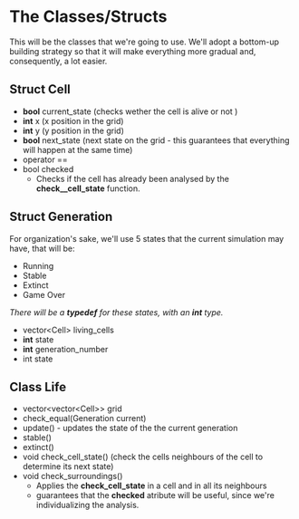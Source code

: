 
# The Classes/Structs

This will be the classes that we're going to use. We'll adopt a bottom-up building strategy so that it will make everything more gradual and, consequently, a lot easier.

## Struct Cell 

* **bool** current_state (checks wether the cell is alive or not )
* **int** x  (x position in the grid)
* **int** y (y position in the grid)
* **bool** next_state (next state on the grid - this guarantees that everything will happen at the same time)
* operator == 
* bool checked 
	* Checks if the cell has already been analysed by the **check__cell_state** function.

## Struct Generation 

For organization's sake, we'll use 5 states that the current simulation may have, that will be:
* Running         
* Stable 
* Extinct 
* Game Over 

*There will be a **typedef** for these states, with an **int** type.*

* vector\<Cell> living_cells
* **int** state 
* **int** generation_number
* int state


## Class Life

* vector\<vector\<Cell>> grid
* check_equal(Generation current) 
* update() - updates the state of the the current generation 
* stable()
* extinct()
* void check_cell_state() (check the cells neighbours of the cell to determine its next state)
* void check_surroundings() 
	* Applies the **check_cell_state** in a cell and in all its neighbours 
	* guarantees that the **checked** atribute will be useful, since we're individualizing the analysis.
